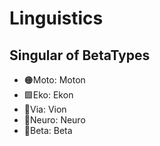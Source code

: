 # Linguistics

## Singular of BetaTypes

- 🟠<moto>Moto</moto>: Moton
- 🟩<eko>Eko</eko>: Ekon
- 🔻<via>Via</via>: Vion
- 💜<neuro>Neuro</neuro>: Neuro
- 🔷<beta>Beta</beta>: Beta